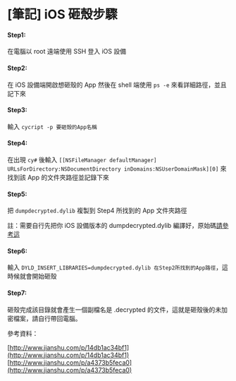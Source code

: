 [筆記] iOS 砸殼步驟
====

<!--more-->

#### Step1:
在電腦以 root 遠端使用 SSH 登入 iOS 設備 

#### Step2:
在 iOS 設備端開啟想砸殼的 App 然後在 shell 端使用 `ps -e` 來看詳細路徑，並且記下來

#### Step3:
輸入 `cycript -p 要砸殼的App名稱` 

#### Step4:
在出現 `cy#` 後輸入 `[[NSFileManager defaultManager] URLsForDirectory:NSDocumentDirectory inDomains:NSUserDomainMask][0]` 來找到該 App 的文件夾路徑並記錄下來

#### Step5:
把 `dumpdecrypted.dylib` 複製到 Step4 所找到的 App 文件夾路徑

註：需要自行先把你 iOS 設備版本的 dumpdecrypted.dylib 編譯好，原始碼[請參考這](https://github.com/stefanesser/dumpdecrypted/)


#### Step6:
輸入 `DYLD_INSERT_LIBRARIES=dumpdecrypted.dylib 在Step2所找到的App路徑`，這時候就會開始砸殼

#### Step7:
砸殼完成該目錄就會產生一個副檔名是 .decrypted 的文件，這就是砸殼後的未加密檔案，請自行帶回電腦。


參考資料：

[http://www.jianshu.com/p/14db1ac34bf1](http://www.jianshu.com/p/14db1ac34bf1)
[http://www.jianshu.com/p/a4373b5feca0](http://www.jianshu.com/p/a4373b5feca0)

